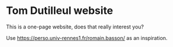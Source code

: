# Tom Dutilleul website

This is a one-page website, does that really interest you?

Use https://perso.univ-rennes1.fr/romain.basson/ as an inspiration.
